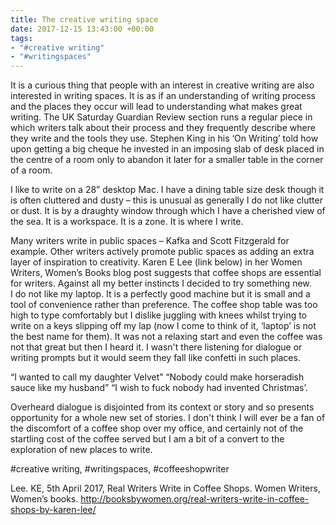 ```yaml
---
title: The creative writing space
date: 2017-12-15 13:43:00 +00:00
tags:
- "#creative writing"
- "#writingspaces"
---
```


It is a curious thing that people with an interest in creative writing are also interested in writing spaces.  It is as if an understanding of writing process and the places they occur will lead to understanding what makes great writing. The UK Saturday Guardian Review section runs a regular piece in which writers talk about their process and they frequently describe where they write and the tools they use.  Stephen King in his ‘On Writing’ told how upon getting a big cheque he invested in an imposing slab of desk placed in the centre of a room only to abandon it later for a smaller table in the corner of a room.  

I like to write on a 28” desktop Mac.  I have a dining table size desk though it is often cluttered and dusty – this is unusual as generally I do not like clutter or dust. It is by a draughty window through which I have a cherished view of the sea.  It is a workspace. It is a zone.  It is where I write.  

Many writers write in public spaces – Kafka and Scott Fitzgerald for example.  Other writers actively promote public spaces as adding an extra layer of inspiration to creativity. Karen E Lee (link below) in her Women Writers, Women’s Books blog post suggests that coffee shops are essential for writers. Against all my better instincts I decided to try something new.  
I do not like my laptop.  It is a perfectly good machine but it is small and a tool of convenience rather than preference.  The coffee shop table was too high to type comfortably but I dislike juggling with knees whilst trying to write on a keys slipping off my lap (now I come to think of it, ‘laptop’ is not the best name for them). It was not a relaxing start and even the coffee was not that great but then I heard it.  I wasn't there listening for dialogue or writing prompts but it would seem they fall like confetti in such places.    

“I wanted to call my daughter Velvet”
“Nobody could make horseradish sauce like my husband”
“I wish to fuck nobody had invented Christmas’.

Overheard dialogue is disjointed from its context or story and so presents opportunity for a whole new set of stories.  I don't think I will ever be a fan of the discomfort of a coffee shop over my office, and certainly not of the startling cost of the coffee served but I am a bit of a convert to the exploration of new places to write. 

#creative writing, #writingspaces, #coffeeshopwriter


Lee. KE, 5th April 2017, Real Writers Write in Coffee Shops.  Women Writers, Women’s books. [http://booksbywomen.org/real-writers-write-in-coffee-shops-by-karen-lee/
](booksbywomen.org/real-writers-write-in-coffee-shops-by-karen-lee/)

